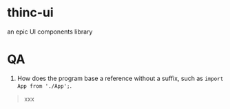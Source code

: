 # thinc-ui
an epic UI components library

# QA
1. How does the program base a reference without a suffix, such as `import App from './App';`.
> xxx